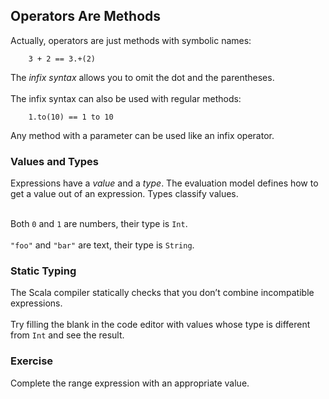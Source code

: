 
## Operators Are Methods

Actually, operators are just methods with symbolic names:

        3 + 2 == 3.+(2)

The *infix syntax* allows you to omit the dot and the parentheses.
<br/><br/>
The infix syntax can also be used with regular methods:

        1.to(10) == 1 to 10

Any method with a parameter can be used like an infix operator.

### Values and Types 

Expressions have a *value* and a *type*. The evaluation model
defines how to get a value out of an expression. Types classify values.
<br/><br/>

Both `0` and `1` are numbers, their type is `Int`.
<br/><br/>
`"foo"` and `"bar"` are text, their type is `String`.

### Static Typing 

The Scala compiler statically checks that you don’t combine incompatible
expressions.
<br/>
<br/>
Try filling the blank in the code editor with values whose type is
different from `Int` and see the result.

### Exercise 

Complete the range expression with an appropriate value.
